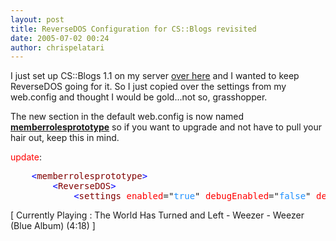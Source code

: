 ```yaml
---
layout: post
title: ReverseDOS Configuration for CS::Blogs revisited
date: 2005-07-02 00:24
author: chrispelatari
---
```

<p>I just set up CS::Blogs 1.1 on my server <a href="/blog">over here</a> and I wanted to keep 
ReverseDOS going for it. So I just copied over the settings from my web.config 
and thought I would be gold...not so, grasshopper.</p>
<p>The new section in the default web.config is now named 
<strong><u>memberrolesprototype</u></strong> so if you want to upgrade and 
not have to pull your hair out, keep this in mind.</p>
<p><font color="red">update</font>:</p><pre>	<span style="color:blue;">&lt;</span><span style="color:maroon;">memberrolesprototype</span><span style="color:blue;">&gt;</span>
		<span style="color:blue;">&lt;</span><span style="color:maroon;">ReverseDOS</span><span style="color:blue;">&gt;</span>
			<span style="color:blue;">&lt;</span><span style="color:maroon;">settings</span> <span style="color:red;">enabled</span>="<span style="color:dodgerblue;">true</span>" <span style="color:red;">debugEnabled</span>="<span style="color:dodgerblue;">false</span>" <span style="color:red;">debugKey="oink</span>=225678" <span style="color:red;">hideExceptions</span>="<span style="color:dodgerblue;">true</span>" /<span style="color:blue;">&gt;</span></pre>
<p class="media">[ Currently Playing : The World Has Turned and Left - Weezer - 
Weezer (Blue Album) (4:18) ]</p>
